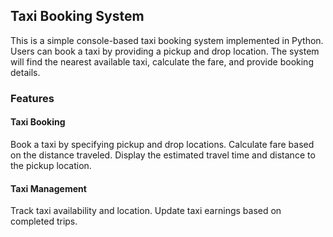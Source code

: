 ## Taxi Booking System

This is a simple console-based taxi booking system implemented in Python. Users can book a taxi by providing a pickup and drop location. The system will find the nearest available taxi, calculate the fare, and provide booking details.

### Features

#### Taxi Booking

Book a taxi by specifying pickup and drop locations.
Calculate fare based on the distance traveled.
Display the estimated travel time and distance to the pickup location.

#### Taxi Management

Track taxi availability and location.
Update taxi earnings based on completed trips.